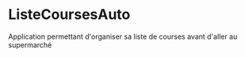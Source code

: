 # ListeCoursesAuto
Application permettant d'organiser sa liste de courses avant d'aller au supermarché
